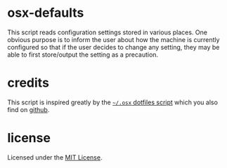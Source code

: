 osx-defaults
============

This script reads configuration settings stored in various places.
One obvious purpose is to inform the user about how the machine is currently
configured so that if the user decides to change any setting, they may be
able to first store/output the setting as a precaution.


# credits

This script is inspired greatly by the [`~/.osx` dotfiles script](https://mths.be/osx)
which you also find on [github](https://github.com/mathiasbynens/dotfiles).

# license

Licensed under the [MIT License](https://github.com/dnozay/osx-defaults/blob/master/LICENSE).
